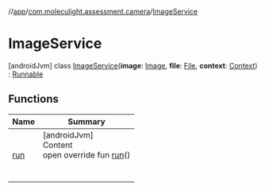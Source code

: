 //[app](../../../index.md)/[com.moleculight.assessment.camera](../index.md)/[ImageService](index.md)



# ImageService  
 [androidJvm] class [ImageService](index.md)(**image**: [Image](https://developer.android.com/reference/kotlin/android/media/Image.html), **file**: [File](https://developer.android.com/reference/kotlin/java/io/File.html), **context**: [Context](https://developer.android.com/reference/kotlin/android/content/Context.html)) : [Runnable](https://developer.android.com/reference/kotlin/java/lang/Runnable.html)   


## Functions  
  
|  Name |  Summary | 
|---|---|
| <a name="com.moleculight.assessment.camera/ImageService/run/#/PointingToDeclaration/"></a>[run](run.md)| <a name="com.moleculight.assessment.camera/ImageService/run/#/PointingToDeclaration/"></a>[androidJvm]  <br>Content  <br>open override fun [run](run.md)()  <br><br><br>|

